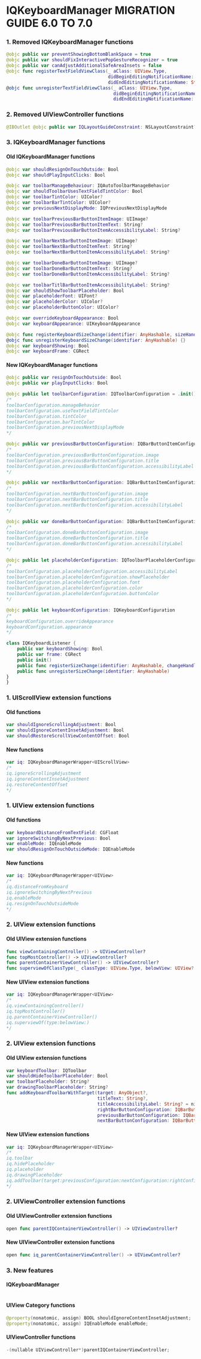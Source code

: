 IQKeyboardManager MIGRATION GUIDE 6.0 TO 7.0
==========================

### 1. Removed IQKeyboardManager functions
```swift
@objc public var preventShowingBottomBlankSpace = true
@objc public var shouldFixInteractivePopGestureRecognizer = true
@objc public var canAdjustAdditionalSafeAreaInsets = false
@objc func registerTextFieldViewClass(_ aClass: UIView.Type,
                                      didBeginEditingNotificationName: String,
                                      didEndEditingNotificationName: String)
@objc func unregisterTextFieldViewClass(_ aClass: UIView.Type,
                                        didBeginEditingNotificationName: String,
                                        didEndEditingNotificationName: String)                                          
```

### 2. Removed UIViewController functions
```swift
@IBOutlet @objc public var IQLayoutGuideConstraint: NSLayoutConstraint?
```

### 3. IQKeyboardManager functions

#### Old IQKeyboardManager functions
```swift
@objc var shouldResignOnTouchOutside: Bool
@objc var shouldPlayInputClicks: Bool

@objc var toolbarManageBehaviour: IQAutoToolbarManageBehavior
@objc var shouldToolbarUsesTextFieldTintColor: Bool
@objc var toolbarTintColor: UIColor?
@objc var toolbarBarTintColor: UIColor?
@objc var previousNextDisplayMode: IQPreviousNextDisplayMode

@objc var toolbarPreviousBarButtonItemImage: UIImage?
@objc var toolbarPreviousBarButtonItemText: String?
@objc var toolbarPreviousBarButtonItemAccessibilityLabel: String?

@objc var toolbarNextBarButtonItemImage: UIImage?
@objc var toolbarNextBarButtonItemText: String?
@objc var toolbarNextBarButtonItemAccessibilityLabel: String?

@objc var toolbarDoneBarButtonItemImage: UIImage?
@objc var toolbarDoneBarButtonItemText: String?
@objc var toolbarDoneBarButtonItemAccessibilityLabel: String?

@objc var toolbarTitlBarButtonItemAccessibilityLabel: String?
@objc var shouldShowToolbarPlaceholder: Bool
@objc var placeholderFont: UIFont?
@objc var placeholderColor: UIColor?
@objc var placeholderButtonColor: UIColor?

@objc var overrideKeyboardAppearance: Bool
@objc var keyboardAppearance: UIKeyboardAppearance

@objc func registerKeyboardSizeChange(identifier: AnyHashable, sizeHandler: @escaping SizeBlock)
@objc func unregisterKeyboardSizeChange(identifier: AnyHashable) {}   
@objc var keyboardShowing: Bool
@objc var keyboardFrame: CGRect
```
#### New IQKeyboardManager functions
```swift
@objc public var resignOnTouchOutside: Bool
@objc public var playInputClicks: Bool

@objc public let toolbarConfiguration: IQToolbarConfiguration = .init()
/*
toolbarConfiguration.manageBehavior
toolbarConfiguration.useTextFieldTintColor
toolbarConfiguration.tintColor
toolbarConfiguration.barTintColor
toolbarConfiguration.previousNextDisplayMode
*/

@objc public var previousBarButtonConfiguration: IQBarButtonItemConfiguration?
/*
toolbarConfiguration.previousBarButtonConfiguration.image
toolbarConfiguration.previousBarButtonConfiguration.title
toolbarConfiguration.previousBarButtonConfiguration.accessibilityLabel    
*/

@objc public var nextBarButtonConfiguration: IQBarButtonItemConfiguration?
/*
toolbarConfiguration.nextBarButtonConfiguration.image
toolbarConfiguration.nextBarButtonConfiguration.title
toolbarConfiguration.nextBarButtonConfiguration.accessibilityLabel    
*/

@objc public var doneBarButtonConfiguration: IQBarButtonItemConfiguration?
/*
toolbarConfiguration.doneBarButtonConfiguration.image
toolbarConfiguration.doneBarButtonConfiguration.title
toolbarConfiguration.doneBarButtonConfiguration.accessibilityLabel    
*/

@objc public let placeholderConfiguration: IQToolbarPlaceholderConfiguration
/*
toolbarConfiguration.placeholderConfiguration.accessibilityLabel
toolbarConfiguration.placeholderConfiguration.showPlaceholder
toolbarConfiguration.placeholderConfiguration.font
toolbarConfiguration.placeholderConfiguration.color
toolbarConfiguration.placeholderConfiguration.buttonColor
*/

@objc public let keyboardConfiguration: IQKeyboardConfiguration
/*
keyboardConfiguration.overrideAppearance
keyboardConfiguration.appearance
*/

class IQKeyboardListener {
    public var keyboardShowing: Bool
    public var frame: CGRect
    public init()
    public func registerSizeChange(identifier: AnyHashable, changeHandler: @escaping SizeCompletion)
    public func unregisterSizeChange(identifier: AnyHashable)
}
}
```

### 1. UIScrollView extension functions

#### Old functions
```swift
var shouldIgnoreScrollingAdjustment: Bool
var shouldIgnoreContentInsetAdjustment: Bool
var shouldRestoreScrollViewContentOffset: Bool
```
#### New functions
```swift
var iq: IQKeyboardManagerWrapper<UIScrollView>
/*
iq.ignoreScrollingAdjustment
iq.ignoreContentInsetAdjustment
iq.restoreContentOffset
*/
```

### 1. UIView extension functions

#### Old functions
```swift
var keyboardDistanceFromTextField: CGFloat
var ignoreSwitchingByNextPrevious: Bool
var enableMode: IQEnableMode
var shouldResignOnTouchOutsideMode: IQEnableMode
```
#### New functions
```swift
var iq: IQKeyboardManagerWrapper<UIView>
/*
iq.distanceFromKeyboard
iq.ignoreSwitchingByNextPrevious
iq.enableMode
iq.resignOnTouchOutsideMode
*/
```


### 2. UIView extension functions

#### Old UIView extension functions
```swift
func viewContainingController() -> UIViewController?
func topMostController() -> UIViewController?
func parentContainerViewController() -> UIViewController?
func superviewOfClassType(_ classType: UIView.Type, belowView: UIView? = nil) -> UIView?
```

#### New UIView extension functions
```swift
var iq: IQKeyboardManagerWrapper<UIView>
/*
iq.viewContainingController()
iq.topMostController()
iq.parentContainerViewController()
iq.superviewOf(type:belowView:)
*/
```

### 2. UIView extension functions

#### Old UIView extension functions
```swift
var keyboardToolbar: IQToolbar
var shouldHideToolbarPlaceholder: Bool
var toolbarPlaceholder: String?
var drawingToolbarPlaceholder: String?
func addKeyboardToolbarWithTarget(target: AnyObject?,
                                  titleText: String?,
                                  titleAccessibilityLabel: String? = nil,
                                  rightBarButtonConfiguration: IQBarButtonItemConfiguration?,
                                  previousBarButtonConfiguration: IQBarButtonItemConfiguration? = nil,
                                  nextBarButtonConfiguration: IQBarButtonItemConfiguration? = nil)
```

#### New UIView extension functions
```swift
var iq: IQKeyboardManagerWrapper<UIView>
/*
iq.toolbar
iq.hidePlaceholder
iq.placeholder
iq.drawingPlaceholder
iq.addToolbar(target:previousConfiguration:nextConfiguration:rightConfiguration:title:titleAccessibilityLabel:)
*/
```


### 2. UIViewController extension functions

#### Old UIViewController extension functions
```swift
open func parentIQContainerViewController() -> UIViewController?
```

#### New UIViewController extension functions
```swift
open func iq_parentContainerViewController() -> UIViewController?
```

### 3. New features

#### IQKeyboardManager
```swift
```

#### UIView Category functions
```swift
@property(nonatomic, assign) BOOL shouldIgnoreContentInsetAdjustment;
@property(nonatomic, assign) IQEnableMode enableMode;
```
#### UIViewController functions
```swift
-(nullable UIViewController*)parentIQContainerViewController;
```
